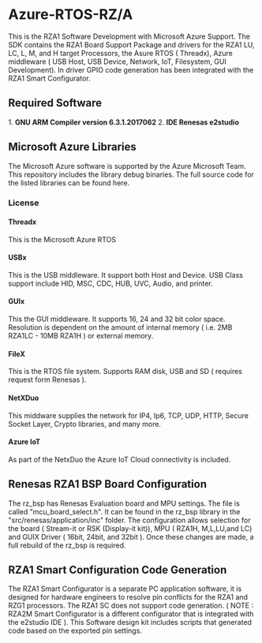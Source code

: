 # Azure-RTOS-RZ/A
This is the RZA1 Software Development with Microsoft Azure Support. The SDK contains the RZA1 Board Support Package and drivers for the RZA1 LU, LC, L, M, and H target Processors, the Asure RTOS ( Threadx), Azure middleware ( USB Host, USB Device, Network, IoT, Filesystem, GUI Development). In driver GPIO code generation has been integrated with the RZA1 Smart Configurator.
## Required Software
​1. **GNU ARM Compiler version 6.3.1.2017062**
​2. **IDE Renesas e2studio**
## Microsoft Azure Libraries
The Microsoft Azure software is supported by the Azure Microsoft Team. This repository includes the library debug binaries. The full source code for the listed libraries can be found here.
### License
#### Threadx

This is the Microsoft Azure RTOS

#### USBx

This is the USB middleware. It support both Host and Device. USB Class support include HID, MSC, CDC, HUB, UVC, Audio, and printer.

#### GUIx

This the GUI middleware. It supports 16, 24 and 32 bit color space. Resolution is dependent on the amount of internal memory ( i.e. 2MB RZA1LC - 10MB RZA1H ) or external memory.

#### FileX

This is the RTOS file system. Supports RAM disk, USB and SD ( requires request form Renesas ).

#### NetXDuo

This middware supplies the network for IP4, Ip6, TCP, UDP, HTTP, Secure Socket Layer, Crypto libraries, and many more.

#### Azure IoT

As part of the NetxDuo the Azure IoT Cloud connectivity is included.
## Renesas RZA1 BSP Board Configuration
The rz_bsp has Renesas Evaluation board and MPU settings. The file is called "mcu_board_select.h". It can be found in the rz_bsp library in the "src/renesas/application/inc" folder. The configuration allows selection for the board ( Stream-it or RSK (Display-it kit)), MPU ( RZA1H, M,L,LU,and LC) and GUIX Driver ( 16bit, 24bit, and 32bit ). Once these changes are made, a full rebuild of the rz_bsp is required.
## RZA1 Smart Configuration Code Generation  
The RZA1 Smart Configurator is a separate PC application software, it is designed for hardware engineers to resolve pin conflicts for the RZA1 and RZG1 processors. The RZA1 SC does not support code generation. ( NOTE : RZA2M Smart Configurator is a different configurator that is integrated with the e2studio IDE ). This Software design kit includes scripts that generated code based on the exported pin settings.

